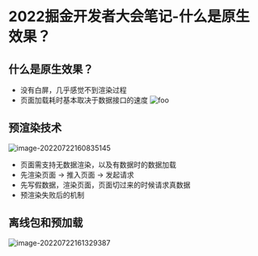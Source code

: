 <!--
 * @Desc: 
 * @Author: 曾茹菁
 * @Date: 2022-08-02 13:03:52
 * @LastEditors: 曾茹菁
 * @LastEditTime: 2022-08-26 14:14:16
-->
# 2022掘金开发者大会笔记-什么是原生效果？
## 什么是原生效果？
- 没有白屏，几乎感觉不到渲染过程
- 页面加载耗时基本取决于数据接口的速度
![foo](http://assets.yomuki.com/md/image-20220722160239506.png)  
## 预渲染技术
![image-20220722160835145](http://assets.yomuki.com/md/image-20220722160835145.png)
- 页面需支持无数据渲染，以及有数据时的数据加载
- 先渲染页面 -> 推入页面 -> 发起请求
- 先写假数据，渲染页面，页面切过来的时候请求真数据
- 预渲染失败后的机制
## 离线包和预加载
![image-20220722161329387](http://assets.yomuki.com/md/image-20220722161329387.png)